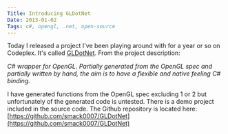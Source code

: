 ```yaml
---
Title: Introducing GLDotNet
Date: 2013-01-02
Tags: c#, opengl, .net, open-source 
---
```


Today I released a project I've been playing around with for a year or so on Codeplex. It's called [GLDotNet](https://gldotnet.codeplex.com/). From the project description:

*C# wrapper for OpenGL. Partially generated from the OpenGL spec and partially written by hand, the aim is to have a flexible and native feeling C# binding.*

I have generated functions from the OpenGL spec excluding 1 or 2 but unfortunately of the generated code is untested. There is a demo project included in the source code. The Github repository is located here: [https://github.com/smack0007/GLDotNet](https://github.com/smack0007/GLDotNet)

